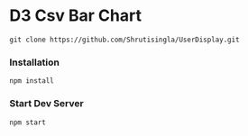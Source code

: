 # D3 Csv Bar Chart
```
git clone https://github.com/Shrutisingla/UserDisplay.git
```

### Installation

```
npm install
```

### Start Dev Server

```
npm start
```